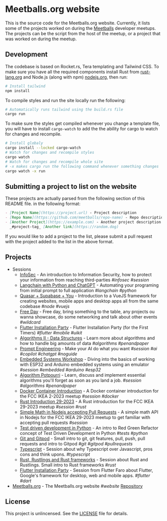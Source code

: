 # Meetballs.org website

This is the source code for the Meetballs.org website. Currently, it lists
some of the projects worked on during the [Meetballs](https://meetballs.org)
developer meetups. The projects can be the script from the host of the meetup,
or a project that was worked on during the meetup.

## Development

The codebase is based on Rocket.rs, Tera templating and Tailwind CSS. To make
sure you have all the required components install Rust from
[rust-lang.org](https://rust-lang.org) and Node.js (along with npm)
[nodejs.org](https://nodejs.org), then run:

```bash
# Install tailwind
npm install
```

To compile styles and run the site locally run the following:

```bash
# Automatically runs tailwind using the build.rs file
cargo run
```

To make sure the styles get compiled whenever you change a template file, you
will have to install `cargo-watch` to add the the ability for cargo to watch
for changes and recompile.

```bash
# Install globaly
cargo install --locked cargo-watch
# Watch for changes and recompile styles
cargo watch
# Watch for changes and recompile whole site
# -x makes cargo run the following command whenever something changes
cargo watch -x run
```

## Submitting a project to list on the website

These projects are actually parsed from the following section of this README
file. in the following format:

```markdown
- [Project Name](https://project.url) - Project description
- [Repo Name](https://github.com/meetballs/repo-name) - Repo description
- [Another Project](https://example.com) - Another project description
  _#project-tag_ [Another link](https://random.dog)
```

If you would like to add a project to the list, please submit a pull request
with the project added to the list in the above format.

## Projects

- Sessions
  - [InfoSec](https://www.facebook.com/events/3775335509421509/) - An introduction to Information Security,
    how to protect your information from reaching third-parties _#infosec_ _#session_
  - [Langchain with Python and ChatGPT](https://www.facebook.com/events/3756642677927262) - Automating your programing from initial prompt to
    full application _#langchain_ _#python_
  - [Quasar + Supabase + You](https://fb.me/e/3jkI9ydYI) - Introduction to a VueJS framework for creating websites, mobile apps and desktop apps
    all from the same codebase _#node_ _#vuejs_
  - [Free Day](https://fb.me/e/3t1jLwT6V) - Free day, bring something to the table, any projects ou wanna showcase, do some networking and talk about other events
    _#wildcard_
  - [Flutter Installation Party](https://www.facebook.com/events/451186503902037/) - Flutter Installation Party (for the First Timers) _#flutter_ _#mobile_ _#uikit_
  - [Algorithms II - Data Structures](https://www.facebook.com/events/907229467549946) - Learn more about algorithms
    and how to handle big amounts of data _#algorithms_ _#penandpaper_
  - [Prompt Engineering](https://www.facebook.com/events/928880408889510) - Make your AI do what you want _#session_ _#ai_ _#copilot_ _#chatgpt_ _#noguide_
  - [Embedded Systems Workshop](https://github.com/zinixyt/meetballs-embedded-workshop) - Diving
    into the basics of working with ESP32 and Arduino embedded systems using an emulator _#session_
    _#embedded_ _#arduino_ _#esp32_
  - [Algorithm Potpourri](https://www.facebook.com/events/1080560462988839) - Learn, discuss and implement essential
    algorithms you'll forget as soon as you land a job. _#session_
    _#algorithms_ _#penandpaper_
  - [Docker Container Introduction](https://github.com/Unisergius/containers-fccikea-2-2023) - A Docker container
    introduction for the FCC IKEA 2-2023 meetup _#session_ _#docker_
  - [Rust Introduction 29-2023](https://github.com/onelikeandidie/fccikea-29-2023-rust) - A Rust introduction for the FCC
    IKEA 29-2023 meetup _#session_ _#rust_
  - [Simple Math in Nodejs accepting Pull Requests](https://github.com/Unisergius/simple-math-api-exercise) - A simple
    math API in Nodejs for the FCC IKEA 29-2023 meetup to get familiar with accepting pull requests _#session_
  - [Test driven development in Python](https://github.com/Unisergius/fcc-python-tdd-session) - An intro to Red Green Refactor concept of Test Driven Development in Python _#tests_ _#python_
  - [Git and Gitpod](https://github.com/Unisergius/git-fcc-ikea-2023) - Small intro to git, git features, pull, push, pull requests and intro to Gitpod _#git_ _#gitpod_ _#pullrequests_
  - [Typescript](https://github.com/Unisergius/typescript-fccikea-4-2023) - Session about why Typescript over Javascript, pros cons and think upons. _#typescript_
  - [Rust, Rustlings and Rust frameworks](https://github.com/Unisergius/rust-7-april-fcc-ikea) - Session about Rust and Rustlings. Small intro to Rust frameworks _#rust_
  - [Flutter Installation Party](https://github.com/Unisergius/flutter-fccikea-3-2023) - Session from Flutter Faro about Flutter, Google's framework for desktop, web and mobile apps. _#flutter_ _#dart_
- [Meetballs.org](https://meetballs.org) - The Meetballs.org website _#website_
    [Repository](https://github.com/onelikeandidie/meetballs.org)

## License

This project is unlincensed. See the [LICENSE](LICENSE) file for details.
